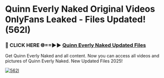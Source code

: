 # Quinn Everly Naked Original Videos 0nlyFans Leaked - Files Updated! (562l)

<h3>🔴 CLICK HERE 🌐==►► <a href="https://tinyurl.com/up5wt9bj" rel="nofollow">Quinn Everly Naked Updated Files</a></h3>

Get Quinn Everly Naked and all content. Now you can access all videos and pictures of Quinn Everly Naked. New Updated Files 2025!

[![562l](https://i.imgur.com/ABiUzMV.gif)](https://tinyurl.com/up5wt9bj)
